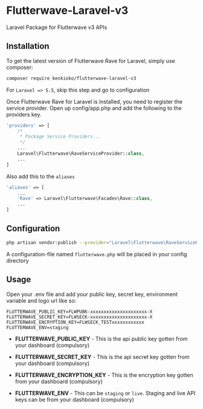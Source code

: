 # Flutterwave-Laravel-v3
Laravel Package for Flutterwave v3 APIs

## Installation
To get the latest version of Flutterwave Rave for Laravel, simply use composer:
``` bash
composer require kenkioko/flutterwave-laravel-v3
```

For `Laravel => 5.5`, skip this step and go to configuration

Once Flutterwave Rave for Laravel is installed, you need to register the service provider. Open up config/app.php and add the following to the providers key.

``` PHP
'providers' => [
    /*
     * Package Service Providers...
     */
    ...
    Laravel\Flutterwave\RaveServiceProvider::class,
    ...
]
```

Also add this to the `aliases`
``` PHP
'aliases' => [
    ...
    'Rave' => Laravel\Flutterwave\Facades\Rave::class,
    ...
]
```

## Configuration
``` bash
php artisan vendor:publish --provider="Laravel\Flutterwave\RaveServiceProvider"
```
A configuration-file named `flutterwave.php` will be placed in your config directory

## Usage
Open your .env file and add your public key, secret key, environment variable and logo url like so:

```
FLUTTERWAVE_PUBLIC_KEY=FLWPUBK-xxxxxxxxxxxxxxxxxxxxx-X
FLUTTERWAVE_SECRET_KEY=FLWSECK-xxxxxxxxxxxxxxxxxxxxx-X
FLUTTERWAVE_ENCRYPTION_KEY=FLWSECK_TESTxxxxxxxxxxxx
FLUTTERWAVE_ENV=staging
```

- **FLUTTERWAVE_PUBLIC_KEY** - This is the api public key gotten from your dashboard (compulsory)

- **FLUTTERWAVE_SECRET_KEY** - This is the api secret key gotten from your dashboard (compulsory)

- **FLUTTERWAVE_ENCRYPTION_KEY** - This is the encryption key gotten from your dashboard (compulsory)

- **FLUTTERWAVE_ENV** - This can be `staging` or `live`. Staging and live API keys can be from your dashboard (compulsory)
